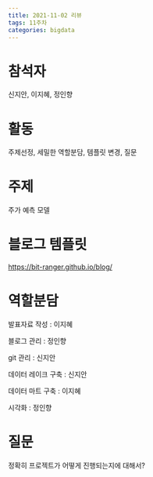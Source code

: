 ```yaml
---
title: 2021-11-02 리뷰
tags: 11주차
categories: bigdata
---
```

# 참석자
신지안, 이지혜, 정인향

# 활동
주제선정, 세밀한 역할분담, 템플릿 변경, 질문

# 주제
주가 예측 모델

# 블로그 템플릿
https://bit-ranger.github.io/blog/

# 역할분담
발표자료 작성 : 이지혜

블로그 관리 : 정인향

git 관리 : 신지안

데이터 레이크 구축 : 신지안

데이터 마트 구축 : 이지혜

시각화 : 정인향

# 질문
정확히 프로젝트가 어떻게 진행되는지에 대해서?

